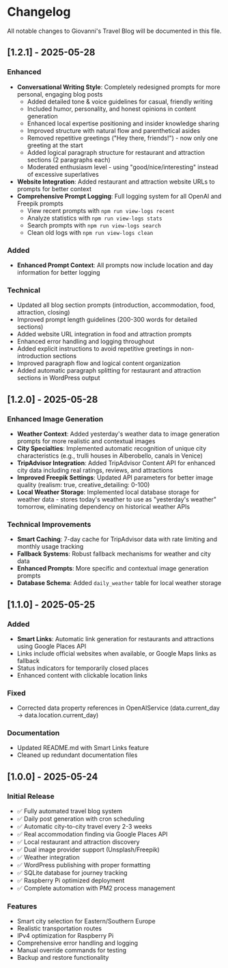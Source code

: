 # Changelog

All notable changes to Giovanni's Travel Blog will be documented in this file.

## [1.2.1] - 2025-05-28

### Enhanced
- **Conversational Writing Style**: Completely redesigned prompts for more personal, engaging blog posts
  - Added detailed tone & voice guidelines for casual, friendly writing
  - Included humor, personality, and honest opinions in content generation
  - Enhanced local expertise positioning and insider knowledge sharing
  - Improved structure with natural flow and parenthetical asides
  - Removed repetitive greetings ("Hey there, friends!") - now only one greeting at the start
  - Added logical paragraph structure for restaurant and attraction sections (2 paragraphs each)
  - Moderated enthusiasm level - using "good/nice/interesting" instead of excessive superlatives
- **Website Integration**: Added restaurant and attraction website URLs to prompts for better context
- **Comprehensive Prompt Logging**: Full logging system for all OpenAI and Freepik prompts
  - View recent prompts with `npm run view-logs recent`
  - Analyze statistics with `npm run view-logs stats`
  - Search prompts with `npm run view-logs search`
  - Clean old logs with `npm run view-logs clean`

### Added
- **Enhanced Prompt Context**: All prompts now include location and day information for better logging

### Technical
- Updated all blog section prompts (introduction, accommodation, food, attraction, closing)
- Improved prompt length guidelines (200-300 words for detailed sections)
- Added website URL integration in food and attraction prompts
- Enhanced error handling and logging throughout
- Added explicit instructions to avoid repetitive greetings in non-introduction sections
- Improved paragraph flow and logical content organization
- Added automatic paragraph splitting for restaurant and attraction sections in WordPress output

## [1.2.0] - 2025-05-28

### Enhanced Image Generation
- **Weather Context**: Added yesterday's weather data to image generation prompts for more realistic and contextual images
- **City Specialties**: Implemented automatic recognition of unique city characteristics (e.g., trulli houses in Alberobello, canals in Venice)
- **TripAdvisor Integration**: Added TripAdvisor Content API for enhanced city data including real ratings, reviews, and attractions
- **Improved Freepik Settings**: Updated API parameters for better image quality (realism: true, creative_detailing: 0-100)
- **Local Weather Storage**: Implemented local database storage for weather data - stores today's weather to use as "yesterday's weather" tomorrow, eliminating dependency on historical weather APIs

### Technical Improvements
- **Smart Caching**: 7-day cache for TripAdvisor data with rate limiting and monthly usage tracking
- **Fallback Systems**: Robust fallback mechanisms for weather and city data
- **Enhanced Prompts**: More specific and contextual image generation prompts
- **Database Schema**: Added `daily_weather` table for local weather storage

## [1.1.0] - 2025-05-25

### Added
- **Smart Links**: Automatic link generation for restaurants and attractions using Google Places API
- Links include official websites when available, or Google Maps links as fallback
- Status indicators for temporarily closed places
- Enhanced content with clickable location links

### Fixed
- Corrected data property references in OpenAIService (data.current_day → data.location.current_day)

### Documentation
- Updated README.md with Smart Links feature
- Cleaned up redundant documentation files

## [1.0.0] - 2025-05-24

### Initial Release
- ✅ Fully automated travel blog system
- ✅ Daily post generation with cron scheduling  
- ✅ Automatic city-to-city travel every 2-3 weeks
- ✅ Real accommodation finding via Google Places API
- ✅ Local restaurant and attraction discovery
- ✅ Dual image provider support (Unsplash/Freepik)
- ✅ Weather integration
- ✅ WordPress publishing with proper formatting
- ✅ SQLite database for journey tracking
- ✅ Raspberry Pi optimized deployment
- ✅ Complete automation with PM2 process management

### Features
- Smart city selection for Eastern/Southern Europe
- Realistic transportation routes
- IPv4 optimization for Raspberry Pi
- Comprehensive error handling and logging
- Manual override commands for testing
- Backup and restore functionality 
